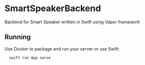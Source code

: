 # SmartSpeakerBackend

Backend for Smart Speaker written in Swift using Vapor framework

## Running

Use Docker to package and run your server or use Swift:

``` bash
  swift run App serve
```
